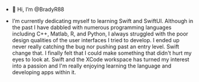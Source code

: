 - 👋 Hi, I’m @BradyR88

- I’m currently dedicating myself to learning Swift and SwiftUI. Although in the past I have dabbled with numerous programming languages including C++, Matlab, R, and Python, I always struggled with the poor design qualities of the user interfaces I tried to develop. I ended up never really catching the bug nor pushing past an entry level. Swift change that. I finally felt that I could make something that didn't hurt my eyes to look at. Swift and the XCode workspace has turned my interest into a passion and I'm really enjoying learning the language and developing apps within it. 

